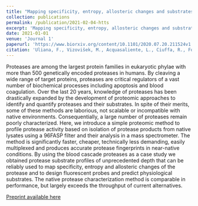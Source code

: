 ```yaml
---
title: "Mapping specificity, entropy, allosteric changes and substrates in blood proteases by a high- throughput protease screen"
collection: publications
permalink: /publication/2021-02-04-htts
excerpt: 'Mapping specificity, entropy, allosteric changes and substrates in blood proteases by a high- throughput protease screen'
date: 2021-01-01
venue: 'Journal 1'
paperurl: 'https://www.biorxiv.org/content/10.1101/2020.07.20.211524v1'
citation: 'Uliana, F., Vizovišek, M., Acquasaliente, L., Ciuffa, R., Fossati, A., Frommelt, F., Gstaiger, M., De Filippis, V., auf dem Keller, U., & Aebersold, R. (2020). Mapping specificity, entropy, allosteric changes and substrates in blood proteases by a high-throughput protease screen. BioRxiv, 2020.07.20.211524. https://doi.org/10.1101/2020.07.20.211524'
---
```


Proteases are among the largest protein families in eukaryotic phylae with more than 500 genetically encoded proteases in humans. By cleaving a wide range of target proteins, proteases are critical regulators of a vast number of biochemical processes including apoptosis and blood coagulation. Over the last 20 years, knowledge of proteases has been drastically expanded by the development of proteomic approaches to identify and quantify proteases and their substrates. In spite of their merits, some of these methods are laborious, not scalable or incompatible with native environments. Consequentially, a large number of proteases remain poorly characterized. Here, we introduce a simple proteomic method to profile protease activity based on isolation of protease products from native lysates using a 96FASP filter and their analysis in a mass spectrometer. The method is significantly faster, cheaper, technically less demanding, easily multiplexed and produces accurate protease fingerprints in near-native conditions. By using the blood cascade proteases as a case study we obtained protease substrate profiles of unprecedented depth that can be reliably used to map specificity, entropy and allosteric changes of the protease and to design fluorescent probes and predict physiological substrates. The native protease characterization method is comparable in performance, but largely exceeds the throughput of current alternatives.

[Preprint available here](https://www.biorxiv.org/content/10.1101/2020.07.20.211524v1)
